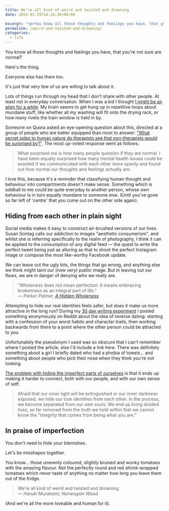 ```yaml
---
title: We’re all kind of weird and twisted and drowning
date: 2015-01-25T14:10:36+00:00

excerpt: "<p>You know all those thoughts and feelings you have, that you're not sure are normal?&nbsp;Here's the thing.&nbsp;Everyone else has them too...</p>"layout: post
permalink: /weird-and-twisted-and-drowning/
categories:
  - life
---
```

You know all those thoughts and feelings you have, that you're not sure are normal?

Here's the thing.

Everyone else has them too.

It's just that very few of us are willing to talk about it.

Lots of things run through my head that I don't share with other people. At least not in everyday conversation. When I was a kid I thought <a href="http://greig.cc/journal/2013/9/i-thought-i-was-an-alien">I might be an alien for a while</a>. My brain seems to get hung up in repetitive loops about mundane stuff, like whether all my washing will fit onto the drying rack, or how many rivets the train window is held in by.

Someone on Quora asked an eye-opening question about this, directed at a group of people who are better equipped than most to answer: <a href="http://www.quora.com/What-secret-sides-to-human-nature-do-therapists-see-that-non-therapists-would-be-surprised-by">"What secret sides to human nature do therapists see that non-therapists would be surprised by?"</a>. The most up-voted response went as follows:

<blockquote>
  What surprised me is how many people question if they are normal.  I have been equally surprised how many mental health issues could be avoided if we communicated with each other more openly and found out how normal our thoughts and feelings actually are.
</blockquote>

I love this, because it's a reminder that classifying human thought and behaviour into compartments doesn't make sense. Something which is oddball to me could be quite everyday to another person, whose own behaviour is in turn equally mundane to someone else. (Until you've gone so far left of 'centre' that you come out on the other side again).

<h2 id="hidingfromeachotherinplainsight">Hiding from each other in plain sight</h2>

Social media makes it easy to construct air-brushed versions of our lives. Susan Sontag calls our addiction to images "aesthetic consumerism", and whilst she is referring specifically to the realm of photography, I think it can be applied to the consumption of any digital feed —&nbsp;the quest to write the perfect tweet being just as alluring as that to shoot the perfect Instagram image or compose the most like-worthy Facebook update.

We can leave out the ugly bits, the things that go wrong, and anything else we think might taint our (now very) public image. But in leaving out our flaws, we are in danger of denying who we really are.

<blockquote>
  “Wholeness does not mean perfection: it means embracing brokenness as an integral part of life.” <br>
  <em>— Parker Palmer, <a href="http://www.amazon.co.uk/exec/obidos/ASIN/0470453761/braipick0d-21?tag=greig-21">A Hidden Wholeness</a></em>
</blockquote>

Attempting to hide our real identities feels safer, but does it make us more attractive in the long run? During my <a href="http://greig.cc/journal/2014/10/writing-1000-words-daily-accountability-hack">30 day writing experiment</a> I posted something anonymously on Reddit about the idea of reverse dating: starting with a confession of your worst habits and character traits, then working backwards from there to a point where the other person could be attracted to you.

Unfortunately the pseudonym I used was so obscure that I can't remember where I posted the article, else I'd include a link here. There was definitely something about a girl I briefly dated who had a phobia of towels... and something about people who pick their nose when they think you're not looking.

<a href="http://www.brainpickings.org/2014/11/03/parker-palmer-hidden-wholeness/">The problem with hiding the imperfect parts of ourselves</a> is that it ends up making it harder to connect, both with our people, and with our own sense of self:

<blockquote>
  Afraid that our inner light will be extinguished or our inner darkness exposed, we hide our true identities from each other. In the process, we become separated from our own souls. We end up living divided lives, so far removed from the truth we hold within that we cannot know the “integrity that comes from being what you are.”
</blockquote>

<h2 id="inpraiseofimperfection">In praise of imperfection</h2>

You don't need to hide your blemishes.

Let's be misshapes together.

You know... those unevenly coloured, slightly bruised and wonky tomatoes with the amazing flavour. Not the perfectly round and red shrink-wrapped tomatoes which never taste of anything no matter how long you leave them out of the fridge.

<blockquote>
  We’re all kind of weird and twisted and drowning <br>
   ― <em>Haruki Murakami, Norwegian Wood</em>
</blockquote>

(And we're all the more loveable and human for it).
